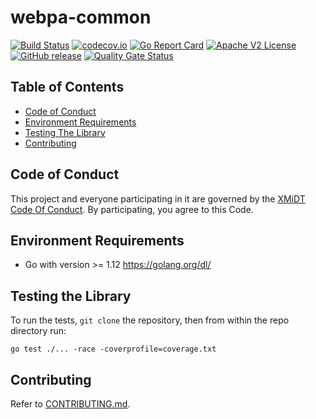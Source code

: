 # webpa-common

[![Build Status](https://github.com/xmidt-org/webpa-common/workflows/CI/badge.svg)](https://github.com/xmidt-org/webpa-common/actions)
[![codecov.io](http://codecov.io/github/xmidt-org/webpa-common/coverage.svg?branch=main)](http://codecov.io/github/xmidt-org/webpa-common?branch=main)
[![Go Report Card](https://goreportcard.com/badge/github.com/xmidt-org/webpa-common)](https://goreportcard.com/report/github.com/xmidt-org/webpa-common)
[![Apache V2 License](http://img.shields.io/badge/license-Apache%20V2-blue.svg)](https://github.com/xmidt-org/webpa-common/blob/main/LICENSE)
[![GitHub release](https://img.shields.io/github/release/xmidt-org/webpa-common.svg)](CHANGELOG.md)
[![Quality Gate Status](https://sonarcloud.io/api/project_badges/measure?project=xmidt-org_webpa-common&metric=alert_status)](https://sonarcloud.io/dashboard?id=xmidt-org_webpa-common)

## Table of Contents

- [Code of Conduct](#code-of-conduct)
- [Environment Requirements](#environment-requirements)
- [Testing The Library](#testing-the-library)
- [Contributing](#contributing)

## Code of Conduct

This project and everyone participating in it are governed by the [XMiDT Code Of Conduct](https://xmidt.io/code_of_conduct/). 
By participating, you agree to this Code.

## Environment Requirements

  - Go with version >= 1.12 https://golang.org/dl/

## Testing the Library

To run the tests, `git clone` the repository, then from within the repo directory run:
  ```
  go test ./... -race -coverprofile=coverage.txt
  ```

## Contributing

Refer to [CONTRIBUTING.md](CONTRIBUTING.md).  
